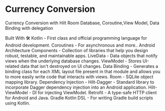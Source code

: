 # Currency Conversion

Currency Conversion with Hilt Room Database, Coroutine,View Model, Data Binding with delegation

Built With 🛠
Kotlin - First class and official programming language for Android development.
Coroutines - For asynchronous and more..
Android Architecture Components - Collection of libraries that help you design robust, testable, and maintainable apps.
LiveData - Data objects that notify views when the underlying database changes.
ViewModel - Stores UI-related data that isn't destroyed on UI changes.
Data Binding - Generates a binding class for each XML layout file present in that module and allows you to more easily write code that interacts with views.
Room - SQLite object mapping library.
Dependency Injection -
Hilt-Dagger - Standard library to incorporate Dagger dependency injection into an Android application.
Hilt-ViewModel - DI for injecting ViewModel.
Retrofit - A type-safe HTTP client for Android and Java.
Gradle Kotlin DSL - For writing Gradle build scripts using Kotlin.

